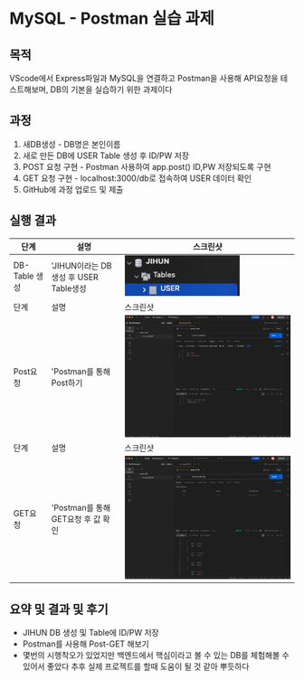 # MySQL - Postman 실습 과제
## 목적 
VScode에서 Express파일과 MySQL을 연결하고 Postman을 사용해 API요청을 테스트해보며, DB의 기본을 실습하기 위한 과제이다

## 과정
1. 새DB생성 - DB명은 본인이름
2. 새로 만든 DB에 USER Table 생성 후 ID/PW 저장 
3. POST 요청 구현 - Postman 사용하여 app.post() ID,PW 저장되도록 구현
4. GET 요청 구현 - localhost:3000/db로 접속하여 USER 데이터 확인
5. GitHub에 과정 업로드 및 제출

## 실행 결과
| 단계 | 설명 | 스크린샷 |
|------|------|----------|
| DB- Table 생성 | 'JIHUN이라는 DB생성 후 USER Table생성 | ![스크린샷](./Image/DB.png)
| 단계 | 설명 | 스크린샷 |
| Post요청 | 'Postman를 통해 Post하기 | ![스크린샷](./Image/POST.png)
| 단계 | 설명 | 스크린샷 |
| GET요청 | 'Postman를 통해 GET요청 후 값 확인 | ![스크린샷](./Image/GET.png)

## 요약 및 결과 및 후기
- JIHUN DB 생성 및 Table에 ID/PW 저장
- Postman를 사용해 Post-GET 해보기
- 몇번의 시행착오가 있었지만 백엔드에서 핵심이라고 볼 수 있는 DB를 체험해볼 수 있어서 좋았다 추후 실제 프로젝트를 할때 도움이 될 것 같아 뿌듯하다
